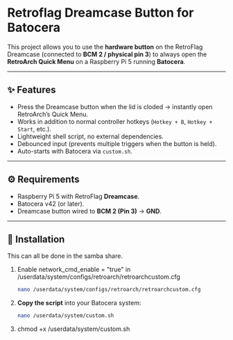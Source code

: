 # Retroflag Dreamcase Button for Batocera

This project allows you to use the **hardware button** on the RetroFlag Dreamcase (connected to **BCM 2 / physical pin 3**) to always open the **RetroArch Quick Menu** on a Raspberry Pi 5 running **Batocera**.

---

## ✨ Features
- Press the Dreamcase button when the lid is cloded → instantly open RetroArch’s Quick Menu.
- Works in addition to normal controller hotkeys (`Hotkey + B`, `Hotkey + Start`, etc.).
- Lightweight shell script, no external dependencies.
- Debounced input (prevents multiple triggers when the button is held).
- Auto-starts with Batocera via `custom.sh`.

---

## ⚙️ Requirements
- Raspberry Pi 5 with RetroFlag **Dreamcase**.
- Batocera v42 (or later).
- Dreamcase button wired to **BCM 2 (Pin 3)** → **GND**.

---

## 🚀 Installation

This can all be done in the samba share.

1. Enable network_cmd_enable = "true" in /userdata/system/configs/retroarch/retroarchcustom.cfg
    ```bash
   nano /userdata/system/configs/retroarch/retroarchcustom.cfg
3. **Copy the script** into your Batocera system:

   ```bash
   nano /userdata/system/custom.sh
4. chmod +x /userdata/system/custom.sh
